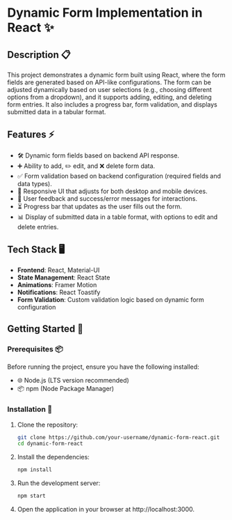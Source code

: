 # Dynamic Form Implementation in React ✨

## Description 📋
This project demonstrates a dynamic form built using React, where the form fields are generated based on API-like configurations. The form can be adjusted dynamically based on user selections (e.g., choosing different options from a dropdown), and it supports adding, editing, and deleting form entries. It also includes a progress bar, form validation, and displays submitted data in a tabular format.

## Features ⚡
- 🛠️ Dynamic form fields based on backend API response.
- ➕ Ability to add, ✏️ edit, and ❌ delete form data.
- ✅ Form validation based on backend configuration (required fields and data types).
- 📱 Responsive UI that adjusts for both desktop and mobile devices.
- 💬 User feedback and success/error messages for interactions.
- ⏳ Progress bar that updates as the user fills out the form.
- 📊 Display of submitted data in a table format, with options to edit and delete entries.

## Tech Stack 🖥️
- **Frontend**: React, Material-UI
- **State Management**: React State
- **Animations**: Framer Motion
- **Notifications**: React Toastify
- **Form Validation**: Custom validation logic based on dynamic form configuration

## Getting Started 🚀

### Prerequisites 📦
Before running the project, ensure you have the following installed:

- 🌐 Node.js (LTS version recommended)
- 📦 npm (Node Package Manager)

### Installation 🔧

1. Clone the repository:

   ```bash
   git clone https://github.com/your-username/dynamic-form-react.git
   cd dynamic-form-react
2. Install the dependencies:
   ```bash
   npm install
3. Run the development server:
   ```bash
   npm start
4. Open the application in your browser at http://localhost:3000.
